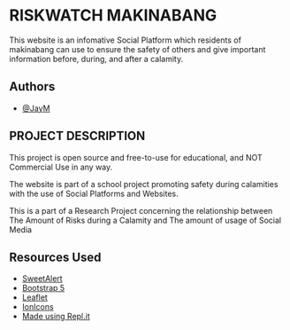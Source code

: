 # RISKWATCH MAKINABANG

This website is an infomative Social Platform which residents of makinabang can use to ensure the safety of others and give important information before, during, and after a calamity.


## Authors

- [@JayM](https://www.github.com/J4YM)


## PROJECT DESCRIPTION

This project is open source and free-to-use for educational, and NOT Commercial Use in any way. 

The website is part of a school project promoting safety during calamities with the use of Social Platforms and Websites.

This is a part of a Research Project concerning the relationship between The Amount of Risks during a Calamity and The amount of usage of Social Media
## Resources Used

 - [SweetAlert](https://sweetalert2.github.io/)
 - [Bootstrap 5](https://getbootstrap.com/)
 - [Leaflet](https://leafletjs.com/)
 - [IonIcons](https://ionic.io/ionicons)
 - [Made using Repl.it](https://replit.com/)
